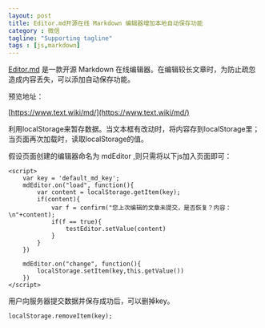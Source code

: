 ```yaml
---
layout: post
title: Editor.md开源在线 Markdown 编辑器增加本地自动保存功能
category : 微信
tagline: "Supporting tagline"
tags : [js,markdown]
---
```


[Editor.md](http://pandao.github.io/editor.md/) 是一款开源 Markdown 在线编辑器。在编辑较长文章时，为防止疏忽造成内容丢失，可以添加自动保存功能。

预览地址：

[https://www.text.wiki/md/](https://www.text.wiki/md/)

利用localStorage来暂存数据。当文本框有改动时，将内容存到localStorage里；当页面再次加载时，读取localStorage的值。

假设页面创建的编辑器命名为 mdEditor ,则只需将以下js加入页面即可：

```
<script>
    var key = 'default_md_key';
    mdEditor.on("load", function(){
        var content = localStorage.getItem(key);
        if(content){
            var f = confirm("您上次编辑的文章未提交，是否恢复？内容：\n"+content);
            if(f == true){
                testEditor.setValue(content)
            }
        }
    })

    mdEditor.on("change", function(){
        localStorage.setItem(key,this.getValue())
    })
</script>
```

用户向服务器提交数据并保存成功后，可以删掉key。

```
localStorage.removeItem(key);
```